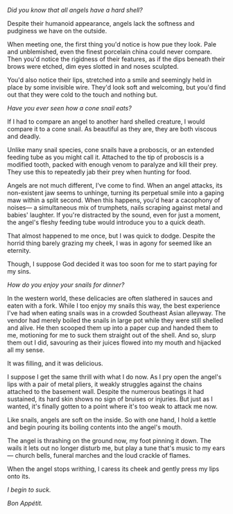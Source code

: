 *Did you know that all angels have a hard shell?*

Despite their humanoid appearance, angels lack the softness and pudginess we have on the outside. 

When meeting one, the first thing you'd notice is how pue they look. Pale and unblemished, even the finest porcelain china could never compare. Then you'd notice the rigidness of their features, as if the dips beneath their brows were etched, dim eyes slotted in and noses sculpted. 

You'd also notice their lips, stretched into a smile and seemingly held in place by some invisible wire. They'd look soft and welcoming, but you'd find out that they were cold to the touch and nothing but. 

*Have you ever seen how a cone snail eats?*

If I had to compare an angel to another hard shelled creature, I would compare it to a cone snail. As beautiful as they are, they are both viscous and deadly. 

Unlike many snail species, cone snails have a proboscis, or an extended feeding tube as you might call it. Attached to the tip of proboscis is a modified tooth, packed with enough venom to paralyze and kill their prey. They use this to repeatedly jab their prey when hunting for food. 

Angels are not much different, I've come to find. When an angel attacks, its non-existent jaw seems to unhinge, turning its perpetual smile into a gaping maw within a split second. When this happens, you'd hear a cacophony of noises— a simultaneous mix of trumphets, nails scraping against metal and babies' laughter. If you're distracted by the sound, even for just a moment, the angel's fleshy feeding tube would introduce you to a quick death. 

That almost happened to me once, but I was quick to dodge. Despite the horrid thing barely grazing my cheek, I was in agony for seemed like an eternity. 

Though, I suppose God decided it was too soon for me to start paying for my sins. 

*How do you enjoy your snails for dinner?*

In the western world, these delicacies are often slathered in sauces and eaten with a fork. While I too enjoy my snails this way, the best experience I've had when eating snails was in a crowded Southeast Asian alleyway. The vendor had merely boiled the snails in large pot while they were still shelled and alive. He then scooped them up into a paper cup and handed them to me, motioning for me to suck them straight out of the shell. And so, slurp them out I did, savouring as their juices flowed into my mouth and hijacked all my sense. 

It was filling, and it was delicious. 

I suppose I get the same thrill with what I do now. As I pry open the angel's lips with a pair of metal pliers, it weakly struggles against the chains attached to the basement wall. Despite the numerous beatings it had sustained, its hard skin shows no sign of bruises or injuries. But just as I wanted, it's finally gotten to a point where it's too weak to attack me now.

 Like snails, angels are soft on the inside. So with one hand, I hold a kettle and begin pouring its boiling contents into the angel's mouth. 

The angel is thrashing on the ground now, my foot pinning it down. The wails it lets out no longer disturb me, but play a tune that's music to my ears— church bells, funeral marches and the loud crackle of flames. 

When the angel stops writhing, I caress its cheek and gently press my lips onto its.

*I begin to suck.* 

*Bon Appétit.*